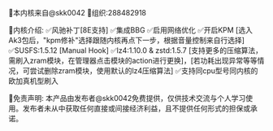 📝本内核来自@skk0042 
🐧组织:288482918

📝内核介绍:
✅风驰补丁[8E支持]
✅集成BBG
✅启用网络优化
✅开启KPM [选入Ak3包后，"kpm修补"选择跟随内核再点下一步，根据音量控制来自行选择]
✅SUSFS:1.5.12 [Manual Hook]
✅lz4:1.10.0 & zstd:1.5.7 [支持更多的压缩算法，需刷入zram模块，在管理器点击模块的action进行更换]，[若功耗出现异常等等情况，可尝试删除zram模块，使用默认的lz4压缩算法]
✅支持同cpu型号同内核的欧加真机型刷入

📝免责声明:
本产品由发布者@skk0042免费提供，仅供技术交流与个人学习使用。发布者未从中获取任何直接或间接经济利益，且不提供任何形式的担保或承诺。
